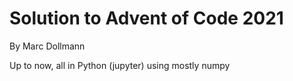 # Solution to Advent of Code 2021

By Marc Dollmann

Up to now, all in Python (jupyter) using mostly numpy
